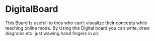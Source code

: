 # DigitalBoard
This Board Is usefull to thos who can't visualize their concepts while teaching online mode. By Using this Digital board you can write, draw diagrams etc. just wawing hand fingers in air.
